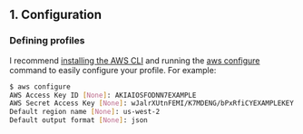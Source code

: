 ## 1. Configuration

### Defining profiles

I recommend [installing the AWS CLI](https://docs.aws.amazon.com/cli/latest/userguide/getting-started-install.html) and running the [aws configure](https://awscli.amazonaws.com/v2/documentation/api/latest/reference/configure/index.html) command to easily configure your profile. For example:

```bash
$ aws configure
AWS Access Key ID [None]: AKIAIOSFODNN7EXAMPLE
AWS Secret Access Key [None]: wJalrXUtnFEMI/K7MDENG/bPxRfiCYEXAMPLEKEY
Default region name [None]: us-west-2
Default output format [None]: json
```
